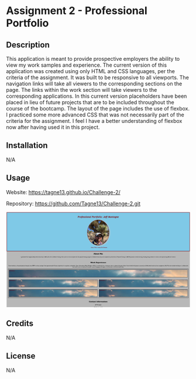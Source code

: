 # Assignment 2 - Professional Portfolio

## Description

This application is meant to provide prospective employers the ability to view my work samples and experience. The current version of this application was created using only HTML and CSS languages, per the criteria of the assignment. It was built to be responsive to all viewports. The navigation links will take all viewers to the corresponding sections on the page. The links within the work section will take viewers to the corresponding applications. In this current version placeholders have been placed in lieu of future projects that are to be included throughout the course of the bootcamp. The layout of the page includes the use of flexbox. I practiced some more advanced CSS that was not necessarily part of the criteria for the assignment. I feel I have a better understanding of flexbox now after having used it in this project. 

## Installation

N/A

## Usage

Website: https://tagne13.github.io/Challenge-2/

Repository: https://github.com/Tagne13/Challenge-2.git 

![Screenshot](./Assets/Images/Screenshot_2023-02-16.png)

## Credits

N/A

## License

N/A
